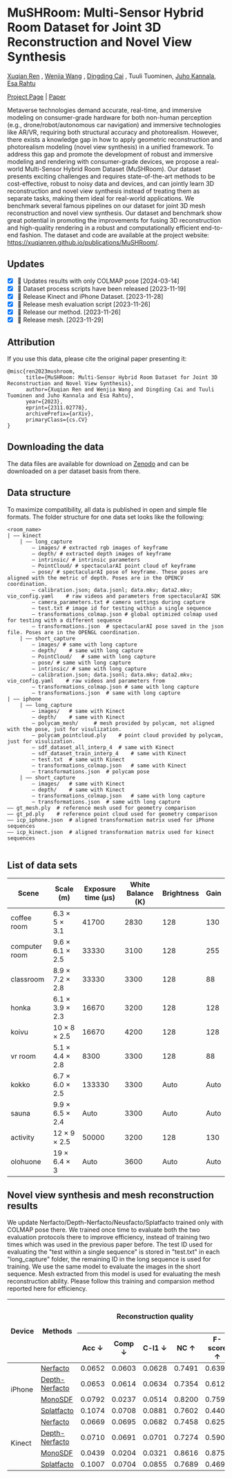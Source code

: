 # MuSHRoom: Multi-Sensor Hybrid Room Dataset for Joint 3D Reconstruction and Novel View Synthesis
 [Xuqian Ren](https://xuqianren.github.io/) ,  [Wenjia Wang](https://wenjiawang0312.github.io/) ,  [Dingding Cai](https://dingdingcai.github.io/) , Tuuli Tuominen,  [Juho Kannala](https://users.aalto.fi/~kannalj1/), [Esa Rahtu](https://esa.rahtu.fi/) 

[Project Page](https://xuqianren.github.io/publications/MuSHRoom/) | [Paper](https://arxiv.org/pdf/2311.02778.pdf)  


Metaverse technologies demand accurate, real-time, and immersive modeling on consumer-grade hardware for both non-human perception (e.g., drone/robot/autonomous car navigation) and immersive technologies like AR/VR, requiring both structural accuracy and photorealism. However, there exists a knowledge gap in how to apply geometric reconstruction and photorealism modeling (novel view synthesis) in a unified framework. To address this gap and promote the development of robust and immersive modeling and rendering with consumer-grade devices, we propose a real-world Multi-Sensor Hybrid Room Dataset (MuSHRoom). Our dataset presents exciting challenges and requires state-of-the-art methods to be cost-effective, robust to noisy data and devices, and can jointly learn 3D reconstruction and novel view synthesis instead of treating them as separate tasks, making them ideal for real-world applications. We benchmark several famous pipelines on our dataset for joint 3D mesh reconstruction and novel view synthesis. Our dataset and benchmark show great potential in promoting the improvements for fusing 3D reconstruction and high-quality rendering in a robust and computationally efficient end-to-end fashion. The dataset and code are available at the project website: https://xuqianren.github.io/publications/MuSHRoom/.

## Updates
* [x] 📣  Updates results with only COLMAP pose [2024-03-14]
* [x] 📣  Dataset process scripts have been released [2023-11-19]
* [x] 📣  Release Kinect and iPhone Dataset. [2023-11-28]
* [x] 📣  Release mesh evaluation script [2023-11-26]
* [x] 📣  Release our method. [2023-11-26]
* [x] 📣  Release mesh. [2023-11-29]

## Attribution
If you use this data, please cite the original paper presenting it:

```
@misc{ren2023mushroom,
      title={MuSHRoom: Multi-Sensor Hybrid Room Dataset for Joint 3D Reconstruction and Novel View Synthesis}, 
      author={Xuqian Ren and Wenjia Wang and Dingding Cai and Tuuli Tuominen and Juho Kannala and Esa Rahtu},
      year={2023},
      eprint={2311.02778},
      archivePrefix={arXiv},
      primaryClass={cs.CV}
}
```



## Downloading the data
The data files are available for download on [Zenodo](https://zenodo.org/communities/mushroom?q=&l=list&p=1&s=10&sort=newest) and can be downloaded on a per dataset basis from there. 


<!-- iPhone data that contains the "images", "depth", "poses" can be downloaded from:
[Part1](https://zenodo.org/records/10154395),
[Part2](https://zenodo.org/records/10155482),
[Part3](https://zenodo.org/records/10155616)


[Mesh](https://zenodo.org/records/10156860) is the reference mesh.

If you want to try our method proposed in the paper, you can also download the generated data from iPhone [Part4](https://zenodo.org/records/10154510) and iPhone [Part5](https://zenodo.org/records/10151161). -->


## Data structure
To maximize compatibility, all data is published in open and simple file formats. The folder structure for one data set looks like the following:

```
<room_name>
| —— kinect
	| —— long_capture
		— images/ # extracted rgb images of keyframe
		— depth/ # extracted depth images of keyframe
		— intrinsic/ # intrinsic parameters
		— PointCloud/ # spectacularAI point cloud of keyframe
		— pose/	# spectacularAI pose of keyframe. These poses are aligned with the metric of depth. Poses are in the OPENCV coordination.
		— calibration.json; data.jsonl; data.mkv; data2.mkv; vio_config.yaml	# raw videos and parameters from spectacularAI SDK
		— camera_parameters.txt	# camera settings during capture
		— test.txt # image id for testing within a single sequence
		— transformations_colmap.json # global optimized colmap used for testing with a different sequence
		— transformations.json	# spectacularAI pose saved in the json file. Poses are in the OPENGL coordination.
	| —— short_capture
		— images/ # same with long capture
		— depth/	# same with long capture
		— PointCloud/	# same with long capture
		— pose/	# same with long capture
		— intrinsic/ # same with long capture
		— calibration.json; data.jsonl; data.mkv; data2.mkv; vio_config.yaml	# raw videos and parameters from 
		— transformations_colmap.json # same with long capture
		— transformations.json	# same with long capture
| —— iphone
	| —— long_capture
		— images/	# same with Kinect
		— depth/	# same with Kinect
		— polycam_mesh/		# mesh provided by polycam, not aligned with the pose, just for visulization.
		— polycam_pointcloud.ply	# point cloud provided by polycam, just for visulization.
		— sdf_dataset_all_interp_4	# same with Kinect
		— sdf_dataset_train_interp_4	# same with Kinect
		— test.txt	# same with Kinect
		— transformations_colmap.json	# same with Kinect
		— transformations.json	# polycam pose
	| —— short_capture
		— images/	# same with Kinect
		— depth/	# same with Kinect
		— transformations_colmap.json	# same with long capture
		— transformations.json	# same with long capture
—— gt_mesh.ply	# reference mesh used for geometry comparison
—— gt_pd.ply	# reference point cloud used for geometry comparison
—— icp_iphone.json	# aligned transformation matrix used for iPhone sequences
—— icp_kinect.json	# aligned transformation matrix used for kinect sequences
			
```

## List of data sets
| Scene         | Scale (m)                     |  Exposure time (µs) |  White Balance (K)  |  Brightness |  Gain
|---------------|-------------------------------|-------------------------------------|-------------------------------------|-------------------------------------|-------------------------------------|
| coffee room   | 6.3 $\times$ 5 $\times$ 3.1    | 41700    | 2830                                                          |  128         |  130
| computer room | 9.6 $\times$ 6.1 $\times$ 2.5 | 33330    | 3100                                                          |  128         |  255
| classroom     | 8.9 $\times$ 7.2 $\times$ 2.8 | 33330            | 3300                                                         | 128        | 88  
| honka         | 6.1 $\times$ 3.9 $\times$ 2.3 | 16670              |3200                                                         |  128        | 128 
| koivu         | 10 $\times$ 8 $\times$ 2.5    | 16670                |4200                                                         | 128        |  128
| vr room       | 5.1 $\times$ 4.4 $\times$ 2.8 | 8300              |3300                                                          | 128         | 88
| kokko         | 6.7 $\times$ 6.0 $\times$ 2.5 | 133330            |3300                                                         | Auto       | Auto 
| sauna         | 9.9 $\times$ 6.5 $\times$ 2.4 | Auto                |3300                                                          |  Auto        |  Auto
| activity      | 12 $\times$ 9 $\times$ 2.5    | 50000                |3200                                                          | 128        | 130
| olohuone      | 19 $\times$ 6.4 $\times$ 3    | Auto             |3600                                                          | Auto        | Auto


## Novel view synthesis and mesh reconstruction results

We update Nerfacto/Depth-Nerfacto/Neusfacto/Splatfacto trained only with COLMAP pose there. We trained once time to evaluate both the two evaluation protocols there to improve efficiency, instead of training two times which was used in the previous paper before. The test ID used for evaluating the "test within a single sequence" is stored in "test.txt" in each "long_capture" folder, the remaining ID in the long sequence is used for training. We use the same model to evaluate the images in the short sequence. Mesh extracted from this model is used for evaluating the mesh reconstruction ability. Please follow this training and comparsion method reported here for efficiency.



</style>
<table class="tg">
<thead>
  <tr>
    <th class="tg-c3ow" rowspan="3">Device</th>
    <th class="tg-c3ow" rowspan="3">Methods</th>
    <th class="tg-c3ow" colspan="5" rowspan="2">Reconstruction quality</th>
    <th class="tg-c3ow" colspan="6">Rendering quality</th>
  </tr>
  <tr>
    <th class="tg-c3ow" colspan="3">Test within a single sequence</th>
    <th class="tg-c3ow" colspan="3">Test with a different sequence</th>
  </tr>
  <tr>
    <th class="tg-c3ow"><span class="latex">Acc ↓</span></th>
    <th class="tg-c3ow">Comp ↓</th>
    <th class="tg-c3ow">C-l1 ↓</th>
    <th class="tg-c3ow">NC ↑</th>
    <th class="tg-c3ow">F-score ↑</th>
    <th class="tg-c3ow">PSNR ↑</th>
    <th class="tg-c3ow">SSIM ↑</th>
    <th class="tg-c3ow">LPIPS ↓</th>
    <th class="tg-c3ow">PSNR ↑</th>
    <th class="tg-c3ow">SSIM ↑</th>
    <th class="tg-c3ow">LPIPS ↓</th>
  </tr>
</thead>
<tbody>
  <tr>
    <td class="tg-c3ow" rowspan="4">iPhone</td>
    <td class="tg-c3ow"><a href="https://github.com/nerfstudio-project/nerfstudio">Nerfacto</a></td>
    <td class="tg-c3ow">0.0652</td>
    <td class="tg-c3ow">0.0603</td>
    <td class="tg-c3ow">0.0628</td>
    <td class="tg-c3ow">0.7491</td>
    <td class="tg-c3ow">0.6390</td>
    <td class="tg-c3ow">20.83</td>
    <td class="tg-c3ow">0.7653</td>
    <td class="tg-c3ow">0.2506</td>
    <td class="tg-c3ow">20.36</td>
    <td class="tg-c3ow">0.7448</td>
    <td class="tg-c3ow">0.2781</td>
  </tr>
  <tr>
    <td class="tg-c3ow"><a href="https://github.com/nerfstudio-project/nerfstudio">Depth-Nerfacto</a></td>
    <td class="tg-c3ow">0.0653</td>
    <td class="tg-c3ow">0.0614</td>
    <td class="tg-c3ow">0.0634</td>
    <td class="tg-c3ow">0.7354</td>
    <td class="tg-c3ow">0.6126</td>
    <td class="tg-c3ow">21.23</td>
    <td class="tg-c3ow">0.7623</td>
    <td class="tg-c3ow">0.2612</td>
    <td class="tg-c3ow">20.67</td>
    <td class="tg-c3ow">0.7423</td>
    <td class="tg-c3ow">0.2873</td>
  </tr>
  <tr>
    <td class="tg-c3ow"><a href="https://github.com/autonomousvision/sdfstudio">MonoSDF</a></td>
    <td class="tg-c3ow">0.0792</td>
    <td class="tg-c3ow">0.0237</td>
    <td class="tg-c3ow">0.0514</td>
    <td class="tg-c3ow">0.8200</td>
    <td class="tg-c3ow">0.7596</td>
    <td class="tg-c3ow">19.79</td>
    <td class="tg-c3ow">0.6972</td>
    <td class="tg-c3ow">0.4122</td>
    <td class="tg-c3ow">17.92</td>
    <td class="tg-c3ow">0.6683</td>
    <td class="tg-c3ow">0.4384</td>
  </tr>
  <tr>
    <td class="tg-c3ow"><a href="https://docs.nerf.studio/nerfology/methods/splat.html">Splatfacto</a></td>
    <td class="tg-c3ow">0.1074</td>
    <td class="tg-c3ow">0.0708</td>
    <td class="tg-c3ow">0.0881</td>
    <td class="tg-c3ow">0.7602</td>
    <td class="tg-c3ow">0.4405</td>
    <td class="tg-c3ow">24.22</td>
    <td class="tg-c3ow">0.8375</td>
    <td class="tg-c3ow">0.1421</td>
    <td class="tg-c3ow">21.39</td>
    <td class="tg-c3ow">0.7738</td>
    <td class="tg-c3ow">0.1986</td>
  </tr>
  <tr>
    <td class="tg-c3ow" rowspan="4">Kinect</td>
    <td class="tg-c3ow"><a href="https://github.com/nerfstudio-project/nerfstudio">Nerfacto</a></td>
    <td class="tg-c3ow">0.0669</td>
    <td class="tg-c3ow">0.0695</td>
    <td class="tg-c3ow">0.0682</td>
    <td class="tg-c3ow">0.7458</td>
    <td class="tg-c3ow">0.6252</td>
    <td class="tg-c3ow">23.89</td>
    <td class="tg-c3ow">0.8375</td>
    <td class="tg-c3ow">0.2048</td>
    <td class="tg-c3ow">22.43</td>
    <td class="tg-c3ow">0.8331</td>
    <td class="tg-c3ow">0.2010</td>
  </tr>
  <tr>
    <td class="tg-c3ow"><a href="https://github.com/nerfstudio-project/nerfstudio">Depth-Nerfacto</a></td>
    <td class="tg-c3ow">0.0710</td>
    <td class="tg-c3ow">0.0691</td>
    <td class="tg-c3ow">0.0701</td>
    <td class="tg-c3ow">0.7274</td>
    <td class="tg-c3ow">0.5905</td>
    <td class="tg-c3ow">24.21</td>
    <td class="tg-c3ow">0.8370</td>
    <td class="tg-c3ow">0.2107</td>
    <td class="tg-c3ow">22.77</td>
    <td class="tg-c3ow">0.8345</td>
    <td class="tg-c3ow">0.2036</td>
  </tr>
  <tr>
    <td class="tg-c3ow"><a href="https://github.com/autonomousvision/sdfstudio">MonoSDF</a></td>
    <td class="tg-c3ow">0.0439</td>
    <td class="tg-c3ow">0.0204</td>
    <td class="tg-c3ow">0.0321</td>
    <td class="tg-c3ow">0.8616</td>
    <td class="tg-c3ow">0.8753</td>
    <td class="tg-c3ow">23.05</td>
    <td class="tg-c3ow">0.8315</td>
    <td class="tg-c3ow">0.2434</td>
    <td class="tg-c3ow">21.60</td>
    <td class="tg-c3ow">0.8267</td>
    <td class="tg-c3ow">0.2219</td>
  </tr>
  <tr>
    <td class="tg-c3ow"><a href="https://docs.nerf.studio/nerfology/methods/splat.html">Splatfacto</a></td>
    <td class="tg-c3ow">0.1007</td>
    <td class="tg-c3ow">0.0704</td>
    <td class="tg-c3ow">0.0855</td>
    <td class="tg-c3ow">0.7689</td>
    <td class="tg-c3ow">0.4697</td>
    <td class="tg-c3ow">26.07</td>
    <td class="tg-c3ow">0.8844</td>
    <td class="tg-c3ow">0.1378</td>
    <td class="tg-c3ow">23.28</td>
    <td class="tg-c3ow">0.8604</td>
    <td class="tg-c3ow">0.1579</td>
  </tr>
</tbody>
</table>



